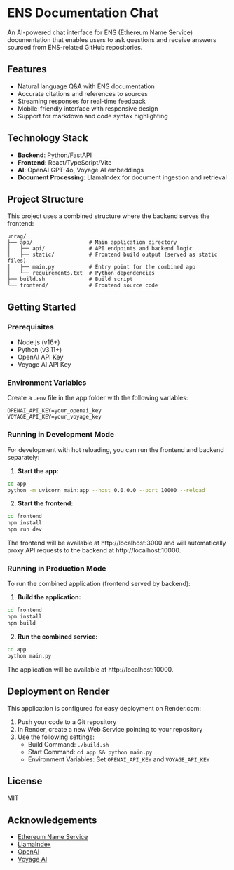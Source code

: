 # ENS Documentation Chat

An AI-powered chat interface for ENS (Ethereum Name Service) documentation that enables users to ask questions and receive answers sourced from ENS-related GitHub repositories.

## Features

- Natural language Q&A with ENS documentation
- Accurate citations and references to sources
- Streaming responses for real-time feedback
- Mobile-friendly interface with responsive design
- Support for markdown and code syntax highlighting

## Technology Stack

- **Backend**: Python/FastAPI
- **Frontend**: React/TypeScript/Vite
- **AI**: OpenAI GPT-4o, Voyage AI embeddings
- **Document Processing**: LlamaIndex for document ingestion and retrieval

## Project Structure

This project uses a combined structure where the backend serves the frontend:

```
unrag/
├── app/                  # Main application directory
│   ├── api/              # API endpoints and backend logic
│   ├── static/           # Frontend build output (served as static files)
│   ├── main.py           # Entry point for the combined app
│   └── requirements.txt  # Python dependencies
├── build.sh              # Build script
└── frontend/             # Frontend source code
```

## Getting Started

### Prerequisites

- Node.js (v16+)
- Python (v3.11+)
- OpenAI API Key
- Voyage AI API Key

### Environment Variables

Create a `.env` file in the app folder with the following variables:

```
OPENAI_API_KEY=your_openai_key
VOYAGE_API_KEY=your_voyage_key
```

### Running in Development Mode

For development with hot reloading, you can run the frontend and backend separately:

1. **Start the app:**

```bash
cd app
python -m uvicorn main:app --host 0.0.0.0 --port 10000 --reload
```

2. **Start the frontend:**

```bash
cd frontend
npm install
npm run dev
```

The frontend will be available at http://localhost:3000 and will automatically proxy API requests to the backend at http://localhost:10000.

### Running in Production Mode

To run the combined application (frontend served by backend):

1. **Build the application:**

```bash
cd frontend
npm install
npm build
```

2. **Run the combined service:**

```bash
cd app
python main.py
```

The application will be available at http://localhost:10000.

## Deployment on Render

This application is configured for easy deployment on Render.com:

1. Push your code to a Git repository
2. In Render, create a new Web Service pointing to your repository
3. Use the following settings:
   - Build Command: `./build.sh`
   - Start Command: `cd app && python main.py`
   - Environment Variables: Set `OPENAI_API_KEY` and `VOYAGE_API_KEY`

## License

MIT

## Acknowledgements

- [Ethereum Name Service](https://ens.domains/)
- [LlamaIndex](https://www.llamaindex.ai/)
- [OpenAI](https://openai.com/)
- [Voyage AI](https://www.voyageai.com/)
